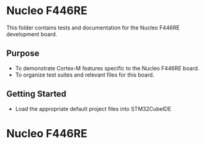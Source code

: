 # Nucleo F446RE

This folder contains tests and documentation for the Nucleo F446RE development board.

## Purpose
- To demonstrate Cortex-M features specific to the Nucleo F446RE board.
- To organize test suites and relevant files for this board.

## Getting Started
- Load the appropriate default project files into STM32CubeIDE
# Nucleo F446RE
